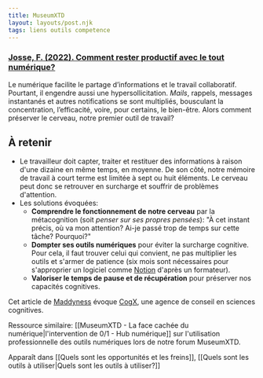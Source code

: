 ```yaml
---
title: MuseumXTD
layout: layouts/post.njk
tags: liens outils competence
---
```

### [Josse, F. (2022). Comment rester productif avec le tout numérique?](https://www.maddyness.com/2022/03/15/comment-rester-productif-avec-le-tout-numerique/)
Le numérique facilite le partage d’informations et le travail collaboratif. Pourtant, il engendre aussi une hypersollicitation.
*Mails*, rappels, messages instantanés et autres notifications se sont multipliés, bousculant la concentration, l’efficacité, voire, pour certains, le bien-être. Alors comment préserver le cerveau, notre premier outil de travail?

## À retenir 
- Le travailleur doit capter, traiter et restituer des informations à raison d'une dizaine en même temps, en moyenne. De son côté, notre mémoire de travail à court terme est limitée à sept ou huit éléments. Le cerveau peut donc se retrouver en surcharge et souffrir de problèmes d'attention.
- Les solutions évoquées:
	- **Comprendre le fonctionnement de notre cerveau** par la métacognition (soit *penser sur ses propres pensées*): "À cet instant précis, où va mon attention? Ai-je passé trop de temps sur cette tâche? Pourquoi?"
	- **Dompter ses outils numériques** pour éviter la surcharge cognitive. Pour cela, il faut trouver celui qui convient, ne pas multiplier les outils et s'armer de patience (six mois sont nécessaires pour s'approprier un logiciel comme [Notion](https://www.notionfacile.fr/) d'après un formateur).
	- **Valoriser le temps de pause et de récupération** pour préserver nos capacités cognitives.

Cet article de [Maddyness](https://www.maddyness.com/) évoque [CogX](https://cogx.fr/), une agence de conseil en sciences cognitives. 

Ressource similaire: [[MuseumXTD - La face cachée du numérique|l'intervention de 0/1 - Hub numérique]]  sur l'utilisation professionnelle des outils numériques lors de notre forum MuseumXTD.  

Apparaît dans [[Quels sont les opportunités et les freins]], [[Quels sont les outils à utiliser|Quels sont les outils à utiliser?]]